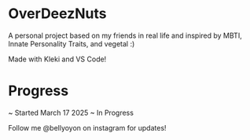 # OverDeezNuts
A personal project based on my friends in real life and inspired by MBTI, Innate Personality Traits, and vegetal :)

Made with Kleki and VS Code!


# Progress
~ Started March 17 2025
~ In Progress


Follow me @bellyoyon on instagram for updates!
